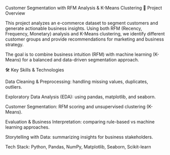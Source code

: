 Customer Segmentation with RFM Analysis & K-Means Clustering
📌 Project Overview

This project analyzes an e-commerce dataset to segment customers and generate actionable business insights. Using both RFM (Recency, Frequency, Monetary) analysis and K-Means clustering, we identify different customer groups and provide recommendations for marketing and business strategy.

The goal is to combine business intuition (RFM) with machine learning (K-Means) for a balanced and data-driven segmentation approach.

🛠️ Key Skills & Technologies

Data Cleaning & Preprocessing: handling missing values, duplicates, outliers.

Exploratory Data Analysis (EDA): using pandas, matplotlib, and seaborn.

Customer Segmentation: RFM scoring and unsupervised clustering (K-Means).

Evaluation & Business Interpretation: comparing rule-based vs machine learning approaches.

Storytelling with Data: summarizing insights for business stakeholders.

Tech Stack: Python, Pandas, NumPy, Matplotlib, Seaborn, Scikit-learn
